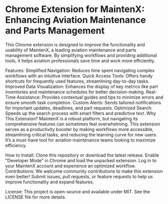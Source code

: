 # Chrome Extension for MaintenX: Enhancing Aviation Maintenance and Parts Management
This Chrome extension is designed to improve the functionality and usability of MaintenX, a leading aviation maintenance and parts management software. By simplifying workflows and providing additional tools, it helps aviation professionals save time and work more efficiently.

Features:
Simplified Navigation: Reduces time spent navigating complex workflows with an intuitive interface.
Quick Access Tools: Offers handy shortcuts for frequently used features, streamlining day-to-day tasks.
Improved Data Visualization: Enhances the display of key metrics like part inventories and maintenance schedules for better decision-making.
Real-Time Assistance: Provides contextual guides and tips to minimize errors and ensure smooth task completion.
Custom Alerts: Sends tailored notifications for important updates, deadlines, and part requests.
Optimized Search: Speeds up the search process with smart filters and predictive text.
Why This Extension?
MaintenX is a robust platform, but navigating its comprehensive features can sometimes feel overwhelming. This extension serves as a productivity booster by making workflows more accessible, streamlining critical tasks, and reducing the learning curve for new users. It’s a must-have tool for aviation maintenance teams looking to maximize efficiency.

How to Install:
Clone this repository or download the latest release.
Enable "Developer Mode" in Chrome and load the unpacked extension.
Log in to your MaintenX account and experience an optimized workflow.
Contributions:
We welcome community contributions to make this extension even better! Submit issues, pull requests, or feature requests to help us improve functionality and expand features.

License:
This project is open-source and available under MIT. See the LICENSE file for more details.
